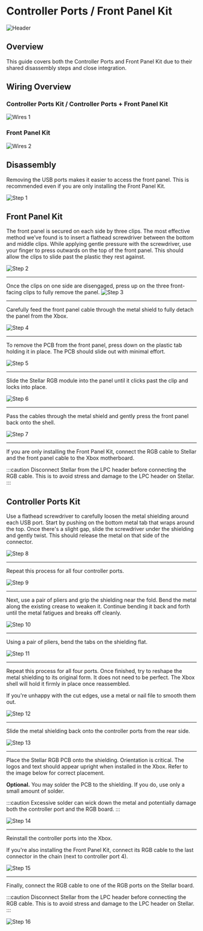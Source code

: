 # Controller Ports / Front Panel Kit

![Header](./images/header.png)

## Overview

This guide covers both the Controller Ports and Front Panel Kit due to their shared disassembly steps and close integration.

## Wiring Overview

### Controller Ports Kit / Controller Ports + Front Panel Kit
![Wires 1](./images/wires-1.png)

### Front Panel Kit
![Wires 2](./images/wires-2.png)

## Disassembly

Removing the USB ports makes it easier to access the front panel. This is recommended even if you are only installing the Front Panel Kit.

![Step 1](./images/step-1.png)

## Front Panel Kit
The front panel is secured on each side by three clips. The most effective method we’ve found is to insert a flathead screwdriver between the bottom and middle clips. While applying gentle pressure with the screwdriver, use your finger to press outwards on the top of the front panel. This should allow the clips to slide past the plastic they rest against.

![Step 2](./images/step-2.png)

---

Once the clips on one side are disengaged, press up on the three front-facing clips to fully remove the panel.
![Step 3](./images/step-3.png)

---

Carefully feed the front panel cable through the metal shield to fully detach the panel from the Xbox.

![Step 4](./images/step-4.png)

---

To remove the PCB from the front panel, press down on the plastic tab holding it in place. The PCB should slide out with minimal effort.

![Step 5](./images/step-5.png)

---

Slide the Stellar RGB module into the panel until it clicks past the clip and locks into place.

![Step 6](./images/step-6.png)

---

Pass the cables through the metal shield and gently press the front panel back onto the shell.

![Step 7](./images/step-7.png)

---

If you are only installing the Front Panel Kit, connect the RGB cable to Stellar and the front panel cable to the Xbox motherboard.

:::caution
Disconnect Stellar from the LPC header before connecting the RGB cable. This is to avoid stress and damage to the LPC header on Stellar.
:::

## Controller Ports Kit

Use a flathead screwdriver to carefully loosen the metal shielding around each USB port. Start by pushing on the bottom metal tab that wraps around the top. Once there's a slight gap, slide the screwdriver under the shielding and gently twist. This should release the metal on that side of the connector.

![Step 8](./images/step-8.png)

---

Repeat this process for all four controller ports.

![Step 9](./images/step-9.png)

---

Next, use a pair of pliers and grip the shielding near the fold. Bend the metal along the existing crease to weaken it. Continue bending it back and forth until the metal fatigues and breaks off cleanly.

![Step 10](./images/step-10.png)

---

Using a pair of pliers, bend the tabs on the shielding flat.

![Step 11](./images/step-11.png)

---

Repeat this process for all four ports. Once finished, try to reshape the metal shielding to its original form. It does not need to be perfect. The Xbox shell will hold it firmly in place once reassembled.

If you're unhappy with the cut edges, use a metal or nail file to smooth them out.

![Step 12](./images/step-12.png)

---

Slide the metal shielding back onto the controller ports from the rear side.

![Step 13](./images/step-13.png)


---

Place the Stellar RGB PCB onto the shielding. Orientation is critical. The logos and text should appear upright when installed in the Xbox. Refer to the image below for correct placement.

**Optional.** You may solder the PCB to the shielding. If you do, use only a small amount of solder.

:::caution
Excessive solder can wick down the metal and potentially damage both the controller port and the RGB board.
:::

![Step 14](./images/step-14.png)

---

Reinstall the controller ports into the Xbox.

If you're also installing the Front Panel Kit, connect its RGB cable to the last connector in the chain (next to controller port 4).

![Step 15](./images/step-15.png)

---

Finally, connect the RGB cable to one of the RGB ports on the Stellar board.

:::caution
Disconnect Stellar from the LPC header before connecting the RGB cable. This is to avoid stress and damage to the LPC header on Stellar.
:::

![Step 16](./images/step-16.png)
